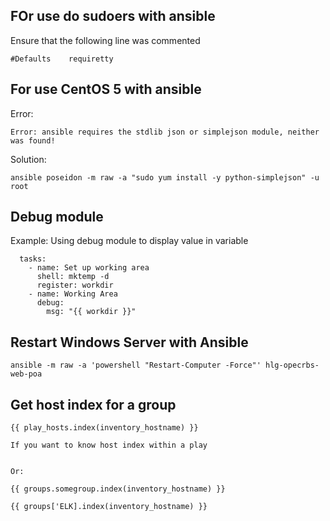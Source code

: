 ## FOr use do sudoers with ansible
Ensure that the following line was commented 
```
#Defaults    requiretty
```

## For use CentOS 5 with ansible
Error:
```
Error: ansible requires the stdlib json or simplejson module, neither was found!
```
Solution:
```
ansible poseidon -m raw -a "sudo yum install -y python-simplejson" -u root
```

## Debug module

Example: Using debug module to display value in variable 
```
  tasks:
    - name: Set up working area
      shell: mktemp -d
      register: workdir
    - name: Working Area
      debug:
        msg: "{{ workdir }}"
```
## Restart Windows Server with Ansible

```
ansible -m raw -a 'powershell "Restart-Computer -Force"' hlg-opecrbs-web-poa
```

## Get host index for a group

```
{{ play_hosts.index(inventory_hostname) }}

If you want to know host index within a play


Or:

{{ groups.somegroup.index(inventory_hostname) }}

{{ groups['ELK].index(inventory_hostname) }}

``` 
